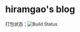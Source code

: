 # hiramgao's blog
打包状态：![Build Status](https://travis-ci.org/HiramGao/hiramgao.github.io.svg?branch=dev)

